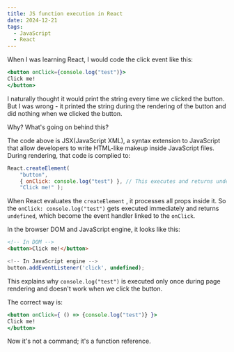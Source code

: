 ```yaml
---
title: JS function execution in React
date: 2024-12-21
tags:
  - JavaScript
  - React
---
```

When I was learning React, I would code the click event like this:
```jsx
<button onClick={console.log("test")}>
Click me!
</button>
```
I naturally thought it would print the string every time we clicked the button. But I was wrong - it  printed the string during the rendering of the button and did nothing when we clicked the button.

Why? What's going on behind this?

The code above is JSX(JavaScript XML), a syntax extension to JavaScript that allow developers to write HTML-like makeup inside JavaScript files. During rendering, that code is complied to:
```javascript
React.createElement( 
	"button", 
	{ onClick: console.log("test") }, // This executes and returns undefined 
	"Click me!" );
```

When React evaluates the `createElement` , it processes all props inside it. So the `onClick: console.log("test")` gets executed immediately and returns `undefined`, which become the event handler linked to the `onClick`.

In the browser DOM and JavaScript engine, it looks like this:

```markdown
<!-- In DOM --> 
<button>Click me!</button> 
```
```javascript
<!-- In JavaScript engine --> 
button.addEventListener('click', undefined);
```

This explains why `console.log("test")` is executed only once during page rendering and doesn't work when we click the button.

The correct way is:
```jsx
<button onClick={ () => {console.log("test")} }>
Click me!
</button>
```
Now it's not a command; it's a function reference.